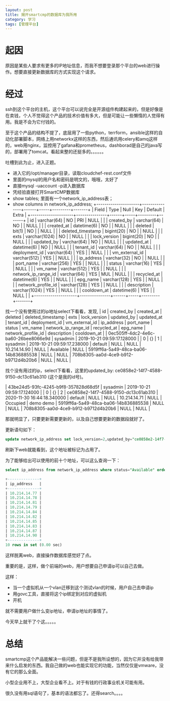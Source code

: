 ```yaml
---
layout: post
title: 揭开smartcmp的数据库为我所用
category: 学习
tags: [管理平台]
---
```


# 起因

原因是某些人要求有更多的IP地址信息，而我不想要登录那个平台的web进行操作。想要直接更新数据库的方式实现这个请求。

# 经过

ssh到这个平台的主机，这个平台可以说完全是开源组件构建起来的，但是好像是在卖钱，个人不觉得这个产品的技术价值有多大，但是可能让一些懒惰的人觉得有用。我是不会为它付钱的。

至于这个产品的结构不提了，底层用了一些python，terrform，ansible这样的自动化部署脚本，网络上用networkx这样的东西，然后通讯用celery和amq这样的，web用nginx，监控用了gafana和prometheus，dashborad是自己的java写的，部署用了tomcat。看起来整的还挺多的。。。。。。

吐槽到此为止，进入正题。

- 进入它的/opt/manager目录，读取cloudchef-rest.conf文件
- 里面的mysql的用户名和密码是明文的，哦哦，太好了
- 直接mysql -uaccount -p进入数据库
- 凭经验直接打开SmartCMP数据库
- show tables; 里面有一个network_ip_address表；
- show columns in network_ip_address;
+---------------------+---------------+------+-----+---------+-------+
| Field               | Type          | Null | Key | Default | Extra |
+---------------------+---------------+------+-----+---------+-------+
| id                  | varchar(64)   | NO   | PRI | NULL    |       |
| created_by          | varchar(64)   | NO   |     | NULL    |       |
| created_at          | datetime(6)   | NO   |     | NULL    |       |
| deleted             | bit(1)        | NO   |     | NULL    |       |
| deleted_timestamp   | bigint(20)    | NO   |     | NULL    |       |
| exts                | varchar(1024) | NO   |     | NULL    |       |
| lock_version        | bigint(20)    | NO   |     | NULL    |       |
| updated_by          | varchar(64)   | NO   |     | NULL    |       |
| updated_at          | datetime(6)   | NO   |     | NULL    |       |
| tenant_id           | varchar(64)   | NO   |     | NULL    |       |
| deployment_id       | varchar(64)   | YES  |     | NULL    |       |
| vm_external_id      | varchar(512)  | YES  |     | NULL    |       |
| ip_address          | varchar(32)   | NO   |     | NULL    |       |
| port_name           | varchar(256)  | YES  |     | NULL    |       |
| status              | varchar(16)   | YES  |     | NULL    |       |
| vm_name             | varchar(512)  | YES  |     | NULL    |       |
| network_ip_range_id | varchar(64)   | YES  | MUL | NULL    |       |
| recycled_at         | datetime(6)   | YES  |     | NULL    |       |
| epg_name            | varchar(128)  | YES  |     | NULL    |       |
| network_profile_id  | varchar(128)  | YES  |     | NULL    |       |
| description         | varchar(1024) | YES  |     | NULL    |       |
| cooldown_at         | datetime(6)   | YES  |     | NULL    |       |
+---------------------+---------------+------+-----+---------+-------+

找一个没有使用过的ip地址select下看看，发现,
| id                                   | created_by | created_at                 | deleted | deleted_timestamp | exts | lock_version | updated_by | updated_at                 | tenant_id | deployment_id | vm_external_id | ip_address   | port_name | status    | vm_name | network_ip_range_id                  | recycled_at | epg_name | network_profile_id                   | description | cooldown_at |
| 0ec505ff-4dc2-4e6c-ba60-26bee8066e9d | sysadmin   | 2019-10-21 09:59:17.128000 |         |                 0 | {}   |            1 | sysadmin   | 2019-10-21 09:59:17.238000 | default   | NULL          | NULL           | 10.214.14.90 | NULL      | Available | NULL    | 5919ff6a-5a49-48ca-ba06-14b836885538 | NULL        | NULL     | 708b8305-aa0d-4ce9-b912-b9712d4b20b6 | NULL        | NULL        |

找个没有用过的ip，select下看看，这里的updated_by: ce0858e2-14f7-4588-9150-dc13c61ab310 (这个是我的id号)。

| 43be24d5-93fc-4245-b9f8-357828d68d5f | sysadmin   | 2019-10-21 09:59:17.124000 |         |                 0 | {}   |            2 | ce0858e2-14f7-4588-9150-dc13c61ab310 | 2020-11-30 16:44:18.340000 | default   | NULL          | NULL           | 10.214.14.71 | NULL      | Occupied | demo demo | 5919ff6a-5a49-48ca-ba06-14b836885538 | NULL        | NULL     | 708b8305-aa0d-4ce9-b912-b9712d4b20b6 | NULL        | NULL        |

那就明显了，只要更新需要更新的，以及自己想要更新的数据段就好了。

更新语句如下：

```sql
update network_ip_address set lock_version=2,updated_by="ce0858e2-14f7-4588-9150-dc13c61ab310",updated_at="2021-01-06 16:44:18.340000",status="Occupied",vm_name="just a test" where ip_address="10.214.14.129";
```
刷新下web就能看到，这个地址被标记为占用了。

为了能够给出可以使用的前十个地址，可以这么查询一下：

```sql
select ip_address from network_ip_address where status="Available" order by created_at limit 10;

+--------------+
| ip_address   |
+--------------+
| 10.214.14.77 |
| 10.214.14.78 |
| 10.214.14.81 |
| 10.214.14.79 |
| 10.214.14.84 |
| 10.214.14.82 |
| 10.214.14.85 |
| 10.214.14.83 |
| 10.214.14.87 |
| 10.214.14.90 |
+--------------+
10 rows in set (0.00 sec)
```

这样脱离web，直接操作数据库感觉好了点。

重要的是，这样，做个前端的web，用户想要自己申请ip可以自己去做。

这样：
- 当一个虚拟机从一个vlan迁移到这个测试vlan的时候，用户自己去申请ip
- 用govc工具，直接将这个ip绑定到对应的虚拟机
- 开机

就不需要用户做什么变ip地址，申请ip地址的事情了。

今天早上就干了个这。。。。。

# 总结

smartcmp这个产品能解决一些问题，但是不是我所设想的，因为它并没有给我带来什么启发的东西。我自己做的web也能实现它的功能，当然仅仅是vmware，没有它的那么全面。

小型企业用不上，大型企业看不上。对于有钱的行政事业机关可能有用。

很久没有用sql语句了，基本的语法都忘了。还得search。。。。


